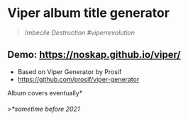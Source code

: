 # Viper album title generator

>_Imbecile Destruction #viperrevolution_

## **Demo: https://noskap.github.io/viper/**

* Based on Viper Generator by Prosif
* https://github.com/prosif/viper-generator


Album covers eventually*


###### >_*sometime before 2021_
